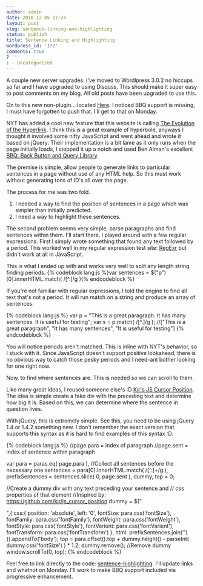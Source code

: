 ```yaml
---
author: admin
date: 2010-12-05 17:24
layout: post
slug: sentence-linking-and-highlighting
status: publish
title: Sentence Linking and Highlighting
wordpress_id: '172'
comments: true
? ''
: - Uncategorized
---
```


A couple new server upgrades.  I've moved to Wordlpress 3.0.2 no hiccups so far and I have upgraded to using Disquss.  This should make it super easy to post comments on my blog.  All old posts have been upgraded to use this.

On to this new non-plugin... located <a href="https://github.com/drewwells/sentence-highlighting">Here</a>.  I noticed BBQ support is missing, I must have forgotten to push that.  I'll get to that on Monday.

NYT has added a cool new feature that this website is calling <a href="http://www.swiss-miss.com/2010/12/the-evolution-of-the-hyperlink.html">The Evolution of the Hyperlink</a>.  I think this is a great example of hyperbole, anyways I thought it involved some nifty JavaScript and went ahead and wrote it based on jQuery.  Their implementation is a bit lame as it only runs when the page initially loads, I stepped it up a notch and used Ben Alman's excellent <a href="http://benalman.com/projects/jquery-bbq-plugin/">BBQ: Back Button and Query Library</a>.

The premise is simple, allow people to generate links to particular sentences in a page without use of any HTML help.  So this must work without generating tons of ID's all over the page.

The process for me was two fold.
<ol>
<li>I needed a way to find the position of sentences in a page which was simpler than initially predicted.</li>
<li>I need a way to highlight these sentences.
</li>
</ol>

The second problem seems very simple, parse paragraphs and find sentences within them.  I'll start there.  I played around with a few regular expressions.  First I simply wrote something that found any text followed by a period.  This worked well in my regular expression test site: <a href="http://gskinner.com/RegExr/">RegExr</a> but didn't work at all in JavaScript.

This is what I ended up with and works very well to split any length string finding periods.
{% codeblock lang:js %}var sentences = $("p")[0].innerHTML.match( /[^.]/g ){% endcodeblock %}

If you're not familiar with regular expressions, I told the engine to find all text that's not a period.  It will run match on a string and produce an array of sentences.

{% codeblock lang:js %}
var p = "This is a great paragraph.  It has many sentences. It is useful for testing";
var s = p.match( /[^.]/g );
//["This is a great paragraph", "It has many sentences", "It is useful for testing"]
{% endcodeblock %}

You will notice periods aren't matched.  This is inline with NYT's behavior, so I stuck with it.  Since JavaScript doesn't support positive lookahead, there is no obvious way to catch those pesky periods and I need-ant bother looking for one right now.

Now, to find where sentences are.  This is needed so we can scroll to them.

Like many great ideas, I reused someone else's :D <a href="https://github.com/kir/js_cursor_position">Kir's JS Cursor Position</a>.  The idea is simple create a fake div with the preceding text and determine how big it is.  Based on this, we can determine where the sentence in question lives.

With jQuery, this is extremely simple.  See this, you need to be using jQuery 1.4 or 1.4.2 something new.  I don't remember the exact version that supports this syntax as it is hard to find examples of this syntax :D.

{% codeblock lang:js %}
//page.para = index of paragraph
//page.sent = index of sentence within paragraph

var para = paras.eq( page.para ),
     //Collect all sentences before the necessary one
     sentences = para[0].innerHTML.match( /[^.]+/g ),
     prefixSentences = sentences.slice( 0, page.sent ),
     dummy,
     top = 0;

//Create a dummy div with any text preceding your sentence and
// css properties of that element
//Inspired by: https://github.com/kir/js_cursor_position
dummy = $("<div />",{
    css:{
        position: 'absolute',
        left: '0',
        fontSize: para.css('fontSize'),
        fontFamily: para.css('fontFamily'),
        fontWeight: para.css('fontWeight'),
        fontStyle: para.css('fontStyle'),
	fontVarient: para.css('fontVarient'),
	fontTransform: para.css('fontTransform')
	},
	html: prefixSentences.join('')
    }).appendTo('body');
top = para.offset().top +
     dummy.height() - parseInt( dummy.css('fontSize') ) * 1.2;
     dummy.remove(); //Remove dummy
window.scrollTo(0, top);
{% endcodeblock %}

Feel free to link directly to the code: <a href="https://github.com/drewwells/sentence-highlighting/raw/master/main.js">sentence-highlighting</a>.  I'll update links and whatnot on Monday.  I'll work to make BBQ support included via progressive enhancement.
